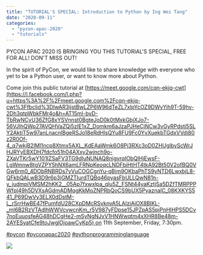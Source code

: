 ```yaml
---
title: "TUTORIAL'S SPECIAL: Introduction to Python by Ing Wei Tang"
date: "2020-09-11"
categories: 
  - "pycon-apac-2020"
  - "tutorials"
---
```


PYCON APAC 2020 IS BRINGING YOU THIS TUTORIAL'S SPECIAL, FREE FOR ALL! DON'T MISS OUT!

In the spirit of PyCon, we would like to share knowledge with everyone who yet to be a Python user, or want to know more about Python.

Come join this public tutorial at [https://meet.google.com/cqn-ekjq-cwt](https://l.facebook.com/l.php?u=https%3A%2F%2Fmeet.google.com%2Fcqn-ekjq-cwt%3Ffbclid%3DIwAR3ijstBwLZP6W96dTeZL7xlpYcOZ9DWyYih9T-59hv-2Dh3qtpWbkFMr4o&h=AT15ml-bvD-TbRwNCyU36ZfG8xYSVnnst0BgteJoD0k0tMxkGbjXJo7-56VJIhQWp27AVQHVaZQi5zIE1xZ_Domkm6aJzaPJHeCjNCw3vGyRPdsti5SLY2AktiT5w97anLnacnIBgeRSJo18eRdHlsQYu8FU9Fc0YvXuekbTGdxVVdi80z2R0Of-4_q7wkjB2lMl1ncp8Xtmx5AXL_KdEAaWmk6O8Pj3RXc3oD0ZHUglbyScWrJHJRYyEBXDH7fdcfo51h04AXxy2wjnch9o-ZXaVTKr5wY101IZSaFV3TG9dIuNUNAQ8nigvrqIObQlHjEwsF-LgWmnw8tgVZPY5hNX6amLFRNpKeoqcLNDFbiHtHT4tkA92Bt50V2ofBQ0VGw6rm0_4DObRNBRDs7vVuCOGCgnYu-qBim9OKbaPhTS9yNTD6LwxbjL8-QFkbQALwB3D9r6p3jGMZTIurdTQBq46pyasFbULLQwN81n-y_judmpiVMSM2hKK2__05Ap7fxwxlpa_qlu5Z_FSNt44yaKztjSa5DZfTMRPPPWfpl49h5DVXsAGdmADMqgKkMoZNPRbQoCS9bUX5PyaznaIC_08KXKYS541_P69DwVy3ELX0dDstM-L_rSrrHwBE47fPumfdU28CXpDMcRSvknvA5LAIziAjOX8BIKL-_ml6B2RzVTAdlhWWVcvwcnKm_r5V987yFDpse15JPZpAS5pjPnHIHPS5DCv7noEuuosfeAG48hDCgHe2-mSyNgNJvV1HNWwqtm4xXHR8Be48m-2AYESyatCfe9toJwglOjoawCyKp5) on 11th September, Friday, 7:30pm.

[#pycon](https://www.facebook.com/hashtag/pycon?source=feed_text&epa=HASHTAG&__xts__%5B0%5D=68.ARD0s7E1217Zj4n7rpHTPLUw4cMzrSQydxiRH-TGonrpMooqfSZj5OViWY2-frEdGhUoehQTHwXxJjL8Rto7Qo2giBSK0zbZrmwVWEFyZQVVpxpu2Edf5J98Omrnx6P66mR8wV5F9kFTZADBvnnhmGzdmCWN_NO8ToyhwRGxxpuJ6KBo_Ic8iorjFgdUgeBACpQQpN9f4bl6mt98AZBfHp5l29_dWvRjZunfcviyLb2HMgNLp9peJEAAWqc8pTLEWjqsPDnHsIarZN7ryL1JX0dy9CHIsj92NR9knGmEk0oPpOdd5BIjJTjhU_7DYLq0GNDMHDOqepxaI8mxEmivJg2_A9fAhwBiA8CunAGPsoJmGGBW6SDXgK4dJFW37Zb21fhjlLP3cf1pyu0hRLSYGN61YlyAZgo-XvB4dugn0izouxrTZEtNhpOm8VR46qVk28WY9sC0JRfuLY1fqTs9BBAZFHqhhiQ&__tn__=%2ANKH-R) [#pyconapac2020](https://www.facebook.com/hashtag/pyconapac2020?source=feed_text&epa=HASHTAG&__xts__%5B0%5D=68.ARD0s7E1217Zj4n7rpHTPLUw4cMzrSQydxiRH-TGonrpMooqfSZj5OViWY2-frEdGhUoehQTHwXxJjL8Rto7Qo2giBSK0zbZrmwVWEFyZQVVpxpu2Edf5J98Omrnx6P66mR8wV5F9kFTZADBvnnhmGzdmCWN_NO8ToyhwRGxxpuJ6KBo_Ic8iorjFgdUgeBACpQQpN9f4bl6mt98AZBfHp5l29_dWvRjZunfcviyLb2HMgNLp9peJEAAWqc8pTLEWjqsPDnHsIarZN7ryL1JX0dy9CHIsj92NR9knGmEk0oPpOdd5BIjJTjhU_7DYLq0GNDMHDOqepxaI8mxEmivJg2_A9fAhwBiA8CunAGPsoJmGGBW6SDXgK4dJFW37Zb21fhjlLP3cf1pyu0hRLSYGN61YlyAZgo-XvB4dugn0izouxrTZEtNhpOm8VR46qVk28WY9sC0JRfuLY1fqTs9BBAZFHqhhiQ&__tn__=%2ANKH-R) [#pythonprogramminglanguage](https://www.facebook.com/hashtag/pythonprogramminglanguage?source=feed_text&epa=HASHTAG&__xts__%5B0%5D=68.ARD0s7E1217Zj4n7rpHTPLUw4cMzrSQydxiRH-TGonrpMooqfSZj5OViWY2-frEdGhUoehQTHwXxJjL8Rto7Qo2giBSK0zbZrmwVWEFyZQVVpxpu2Edf5J98Omrnx6P66mR8wV5F9kFTZADBvnnhmGzdmCWN_NO8ToyhwRGxxpuJ6KBo_Ic8iorjFgdUgeBACpQQpN9f4bl6mt98AZBfHp5l29_dWvRjZunfcviyLb2HMgNLp9peJEAAWqc8pTLEWjqsPDnHsIarZN7ryL1JX0dy9CHIsj92NR9knGmEk0oPpOdd5BIjJTjhU_7DYLq0GNDMHDOqepxaI8mxEmivJg2_A9fAhwBiA8CunAGPsoJmGGBW6SDXgK4dJFW37Zb21fhjlLP3cf1pyu0hRLSYGN61YlyAZgo-XvB4dugn0izouxrTZEtNhpOm8VR46qVk28WY9sC0JRfuLY1fqTs9BBAZFHqhhiQ&__tn__=%2ANKH-R)

![](https://pyconmy.files.wordpress.com/2020/09/118586912_627305507978451_4954898574308600901_o.jpg?w=1024)
